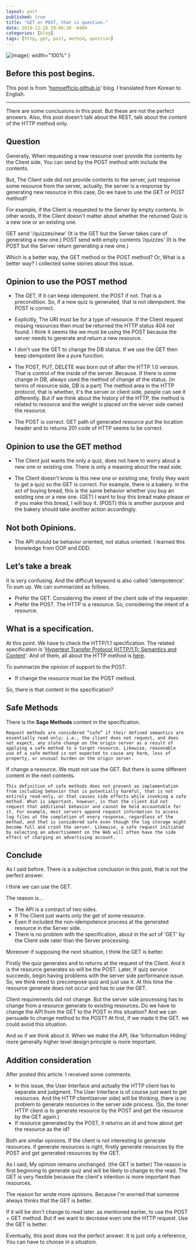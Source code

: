 ```yaml
---
layout: post
published: true
title: "GET or POST, that is question."
date: 2019-12-28 19:00:30 -0400
categories: [blog]
tags: [http, get, post, method, question]
---
```


![image](https://user-images.githubusercontent.com/4101636/71541301-2cb54100-299a-11ea-9116-da71030360d8.png){: width="100%" }

## Before this post begins.

This post is from '[homoefficio.github.io](https://homoefficio.github.io/2019/12/25/GET%EC%9D%B4%EB%83%90-POST%EB%83%90-%EA%B7%B8%EA%B2%83%EC%9D%B4-%EB%AC%B8%EC%A0%9C%EB%A1%9C%EB%8B%A4/?fbclid=IwAR0P4GM-aR9dv0bNMi9RV1gmQ6fgtXNDonsT0HPmSZKdwjzAUAoLfBphqNY)' blog.
I translated from Korean to English.

---

There are some conclusions in this post. But these are not the perfect answers.
Also, this post doesn't talk about the REST, talk about the content of the HTTP method only.

## Question

Generally, When requesting a new resource over provide the contents by the Client side, You can send by the POST method with include the contents. 

But, The Client side did not provide contents to the server, just response some resource from the server, actually, the server is a response by generating new resource in this case, Do we have to use the GET or POST method?

For example, if the Client is requested to the Server by empty contents.
In other words, If the Client doesn't matter about whether the returned Quiz is a new one or an existing one.

GET send '/quizzes/new’ (It is the GET but the Server takes care of generating a new one.)
POST send with empty contents ‘/quizzes' (It is the POST but the Server return generating a new one.)

Which is a better way, the GET method or the POST method? Or, What is a better way?
I collected some stories about this issue.

## Opinion to use the POST method

 - The GET, If it can keep idempotent. the POST if not. That is a precondition. So, if a new quiz is generated, that is not idempotent. the POST is correct.

 - Explicitly, The URI must be for a type of resource. If the Client request missing resources then must be returned the HTTP status 404 not found. I think it seems like we must be using the POST because the server needs to generate and return a new resource.

 - I don't use the GET to change the DB status. If we use the GET then keep idempotent like a pure function.

 - The POST, PUT, DELETE was born out of after the HTTP 1.0 version. That is control of the inside of the server. Because. If there is some change in DB, always used the method of change of the status. (in terms of resource side, DB is a part) The method area in the HTTP protocol, that is whether, it's the server or client side, people can see it differently. But if we think about the history of the HTTP, the method is related to resource and the weight is placed on the server side owned the resource.

 - The POST is correct. GET path of generated resource put the location header and to returns 201 code of HTTP seems to be correct.

## Opinion to use the GET method

 - The Client just wants the only a quiz, does not have to worry about a new one or existing one. There is only a meaning about the read side.

 - The Client doesn't know is this new one or existing one, firstly they want to get a quiz so the GET is correct. For example, there is a bakery. in the act of buying bread, this is the same behavior whether you buy an existing one or a new one. (GET) I want to buy this bread make please or if you make this bread, I will buy it. (POST) this is another purpose and the bakery should take another action accordingly.
 
 ## Not both Opinions.
 
 - The API should be behavior oriented, not status oriented. I learned this knowledge from OOP and DDD.
 
 ## Let’s take a break
 
 It is very confusing. And the difficult keyword is also called 'idempotence'.
 To sum up. We can summarized as follows.
  
  - Prefer the GET. Considering the intent of the client side of the requester.
  - Prefer the POST. The HTTP is a resource. So, considering the intent of a resource.
 
## What is a specification.
 
At this point. We have to check the HTTP/1.1 specification. The related specification is '[Hypertext Transfer Protocol (HTTP/1.1): Semantics and Content](https://tools.ietf.org/html/rfc7231)'. And of them, all about the HTTP method is [here](https://tools.ietf.org/html/rfc7231#section-4).

To summarize the opinion of support to the POST. 

 - If change the resource must be the POST method.
 
So, there is that content in the specification?

## Safe Methods

There is the **Sage Methods** content in the specification.

```text
Request methods are considered “safe” if their defined semantics are
essentially read-only; i.e., the client does not request, and does
not expect, any state change on the origin server as a result of
applying a safe method to a target resource. Likewise, reasonable
use of a safe method is not expected to cause any harm, loss of
property, or unusual burden on the origin server.
```

If change a resource. We must not use the GET.
But there is some different content in the next contents.

```text
This definition of safe methods does not prevent an implementation
from including behavior that is potentially harmful, that is not
entirely read-only, or that causes side effects while invoking a safe
method. What is important, however, is that the client did not
request that additional behavior and cannot be held accountable for
it. For example, most servers append request information to access
log files at the completion of every response, regardless of the
method, and that is considered safe even though the log storage might
become full and crash the server. Likewise, a safe request initiated
by selecting an advertisement on the Web will often have the side
effect of charging an advertising account.
```

## Conclude

As I said before. There is a subjective conclusion in this post, that is not the perfect answer.

I think we can use the GET.

The reason is...

 - The API is a contract of two sides.
 - If The Client just wants only the get of some resource.
 - Even if included the non-idempotence process at the generated resource in the Server side.
 - There is no problem with the specification, about in the act of 'GET' by the Client side rater than the Server processing.
 
Moreover if supposing the next situation, I think the GET is better.

Firstly the quiz generates and to returns at the request of the Client. And it is the resource generates so will be the POST.
Later, If quiz service succeeds, begin having problems with the server side performance issue. So, we think need to precompose quiz and just use it. At this time the resource generate does not occur and has to use the GET.

Client requirements did not change. But the server side processing has to change from a resource generate to existing resources.
Do we have to change the API from the GET to the POST in this situation? And we can persuade to change method to the POST? At first, if we made it the GET. we could avoid this situation.

And so if we think about it. When we make the API, like 'Information Hiding' more generally higher level design principle is more important.

## Addition consideration

After posted this article. I received some comments.

 - In this issue, the User Interface and actually the HTTP client has to separate and judgment. The User Interface is of course just want to get resources. And the HTTP client(server side) will be thinking, there is no problem to generate resources in the server side process. (So, the Inner HTTP client is to generate resource by the POST and get the resource by the GET again.)
 - If resource generated by the POST, it returns an id and how about get the resource as the id?
 
Both are similar opinions. If the client is not interesting to generate resources. if generate resources is right, firstly generate resources by the POST and get generated resources by the GET.

As I said, My opinion remains unchanged. (the GET is better) The reason is first beginning to generate quiz and will be likely to change to the read. The GET is very flexible because the client's intention is more important than resources.

The reason for wrote more opinions. Because I'm worried that someone always thinks that the GET is better.

If it will be don't change to read later. as mentioned earlier, to use the POST + GET method. But if we want to decrease even one the HTTP request. Use the GET is better.

Eventually, this post does not the perfect answer. It is just only a reference, You can have to choose in a situation.


  
  